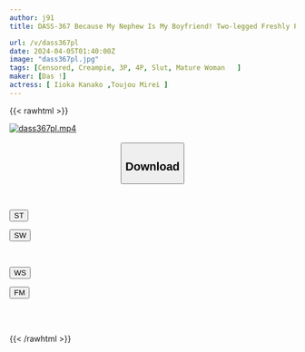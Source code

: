 ```yaml
---
author: j91
title: DASS-367 Because My Nephew Is My Boyfriend! Two-legged Freshly Picked Aunt Sandwich Mio Tojo Kana Morisawa

url: /v/dass367pl
date: 2024-04-05T01:40:00Z
image: "dass367pl.jpg"
tags: [Censored, Creampie, 3P, 4P, Slut, Mature Woman	]
maker: [Das !]
actress: [ Iioka Kanako ,Toujou Mirei ]
---
```



{{< rawhtml >}}

<div class="video" data-videoid="jjGqDgw2V4UzPzQ">
    <a href="javascript:;">
        <img src="/v/dass367pl/dass367pl.jpg" width="WIDTH" height="HEIGHT" alt="dass367pl.mp4" loading="lazy">
    </a>
</div>

<script type="text/javascript" src="https://j91.asia/asset/on-demand-st.js"></script>

<br>
  <link rel="stylesheet" href="https://j91.asia/asset/bs5.css">
  
  <center>
  <button class="btn btn-primary" type="button" data-bs-toggle="collapse" data-bs-target=".multi-collapse" aria-expanded="false" aria-controls="multiCollapseExample1 multiCollapseExample2"><h2>Download</h2></button></center>
</p>
<div class="row">
  <div class="col">
    <div class="collapse multi-collapse" id="multiCollapseExample1">
      <div class="card card-body">
	      	      <br>
<div class="buttons">  
<p><a href="https://streamtape.to/v/jjGqDgw2V4UzPzQ" target="_blank"><button class="btn-hover color-3"><i class="fa fa-download"></i> ST</button></a></p>
<p><a href="https://asnwish.com/zwh8zzyqipnh" target="_blank"><button class="btn-hover color-2"><i class="fa fa-download"></i> SW</button></a></p></div>
    </div>
  </div>
</div>
  <div class="col">
    <div class="collapse multi-collapse" id="multiCollapseExample2">
      <div class="card card-body">
	      <br>
<div class="buttons">
<p><a href="https://wolfstream.tv/6mihea0ql1t4"><button class="btn-hover color-9"><i class="fa fa-download"></i> WS</button></a></p>
<p><a href="https://filemoon.sx/d/5nzve61vw8e9"><button class="btn-hover color-8"><i class="fa fa-download"></i> FM</button></a></p></div>
<br><br>
      </div>
    </div>
  </div>
</div>

{{< /rawhtml >}}